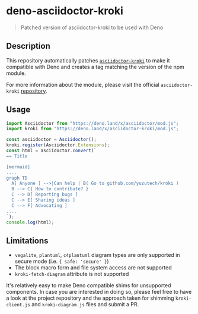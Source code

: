 # deno-asciidoctor-kroki

> Patched version of asciidoctor-kroki to be used with Deno

## Description

This repository automatically patches
[`asciidoctor-kroki`](https://www.npmjs.com/package/asciidoctor-kroki) to make
it compatible with Deno and creates a tag matching the version of the npm
module.

For more information about the module, please visit the official
`asciidoctor-kroki` [repository](https://github.com/Mogztter/asciidoctor-kroki).

## Usage

```typescript
import Asciidoctor from "https://deno.land/x/asciidoctor/mod.js";
import kroki from "https://deno.land/x/asciidoctor-kroki/mod.js";

const asciidoctor = Asciidoctor();
kroki.register(Asciidoctor.Extensions);
const html = asciidoctor.convert(`
== Title

[mermaid]
....
graph TD
  A[ Anyone ] -->|Can help | B( Go to github.com/yuzutech/kroki )
  B --> C{ How to contribute? }
  C --> D[ Reporting bugs ]
  C --> E[ Sharing ideas ]
  C --> F[ Advocating ]
....
`);
console.log(html);
```

## Limitations

- `vegalite`, `plantuml`, `c4plantuml` diagram types are only supported in
  secure mode (i.e. `{ safe: 'secure' }`)
- The block macro form and file system access are not supported
- `kroki-fetch-diagram` attribute is not supported

It's relatively easy to make Deno compatible shims for unsupported components.
In case you are interested in doing so, please feel free to have a look at the
project repository and the approach taken for shimming `kroki-client.js` and
`kroki-diagram.js` files and submit a PR.
